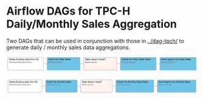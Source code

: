 # Airflow DAGs for TPC-H Daily/Monthly Sales Aggregation

Two DAGs that can be used in conjunction with those in [../dag-tpch/](../dag-tpch/) to generate daily / monthly sales data aggregations.

![Daily Sales](image-1.png)

![Monthly Sales](image.png)